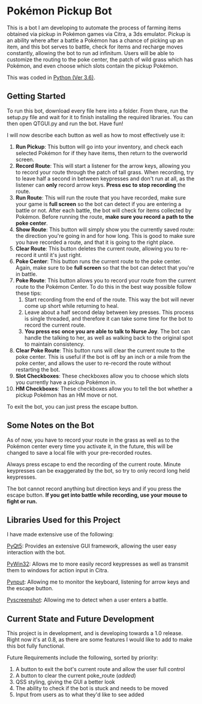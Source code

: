# Pokémon Pickup Bot

This is a bot I am developing to automate the process of farming items obtained via pickup in Pokémon games via Citra, a 3ds emulator. Pickup is an ability where after a battle a Pokémon has a chance of picking up an item, and this bot serves to battle, check for items and recharge moves constantly, allowing the bot to run ad infinitum. Users will be able to customize the routing to the poke center, the patch of wild grass which has Pokémon, and even choose which slots contain the pickup Pokémon. 

This was coded in [Python (Ver 3.6)](https://www.python.org/).



## Getting Started

To run this bot, download every file here into a folder. From there, run the setup.py file and wait for it to finish installing the required libraries. You can then open QTGUI.py and run the bot. Have fun!

 I will now describe each button as well as how to most effectively use it:

1. **Run Pickup**: This button will go into your inventory, and check each selected Pokémon for if they have items, then return to the overworld screen.
2. **Record Route**: This will start a listener for the arrow keys, allowing you to record your route through the patch of tall grass. When recording, try to leave half a second in between keypresses and don't run at all, as the listener can **only** record arrow keys.  **Press esc to stop recording** the route.
3. **Run Route**: This will run the route that you have recorded, make sure your game is **full screen** so the bot can detect if you are entering a battle or not. After each battle, the bot will check for items collected by Pokémon. Before running the route, **make sure you record a path to the poke center**.
4. **Show Route**: This button will simply show you the currently saved route: the direction you're  going in and for how long. This is good to make sure you have recorded a route, and that it is going to the right place.
5. **Clear Route**: This button deletes the current route, allowing you to re-record it until it's just right.
6. **Poke Center**: This button runs the current route to the poke center. Again, make sure to be **full screen** so that the bot can detect that you're in battle.
7. **Poke Route**: This button allows you to record your route from the current route to the Pokémon Center. To do this in the best way possible follow these tips:
   1. Start recording from the end of the route. This way the bot will never come up short while returning to heal.
   2. Leave about a half second delay between key presses. This process is single threaded, and therefore it can take some time for the bot to record the current route. 
   3. **You press esc once you are able to talk to Nurse Joy**. The bot can handle the talking to her, as well as walking back to the original spot to maintain consistency. 
8. **Clear Poke Route**: This button runs will clear the current route to the poke center. This is useful if the bot is off by an inch or a mile from the poke center, and allows the user to re-record the route without restarting the bot.
9. **Slot Checkboxes**: These checkboxes allow you to choose which slots you currently have a pickup Pokémon in.
10. **HM Checkboxes**: These checkboxes allow you to tell the bot whether a pickup Pokémon has an HM move or not.

To exit the bot, you can just press the escape button.



## Some Notes on the Bot

As of now, you have to record your route in the grass as well as to the Pokémon center every time you activate it, in the future, this will be changed to save a local file with your pre-recorded routes.

Always press escape to end the recording of the current route. Minute keypresses can be exaggerated by the bot, so try to only record long held keypresses.

The bot cannot record anything but direction keys and if you press the escape button. **If you get into battle while recording, use your mouse to fight or run.**



## Libraries Used for this Project

I have made extensive use of the following:

[PyQt5](https://riverbankcomputing.com/software/pyqt/intro): Provides an extensive GUI framework, allowing the user easy interaction with the bot.

[PyWin32](https://github.com/mhammond/pywin32): Allows me to more easily record keypresses as well as transmit them to windows for action input in Citra.

[Pynput](https://pypi.org/project/pynput/): Allowing me to monitor the keyboard, listening for arrow keys and the escape button.

[Pyscreenshot](https://pypi.org/project/pyscreenshot/): Allowing me to detect when a user enters a battle.



## Current State and Future Development

This project is in development, and is developing towards a 1.0 release. Right now it's at 0.8, as there are some features I would like to add to make this bot fully functional.

Future Requirements include the following, sorted by priority:

1. A button to exit the bot's current route and allow the user full control
2. A button to clear the current poke_route  (*added*)
3. QSS styling, giving the GUI a better look 
4. The ability to check if the bot is stuck and needs to be moved
5. Input from users as to what they'd like to see added

